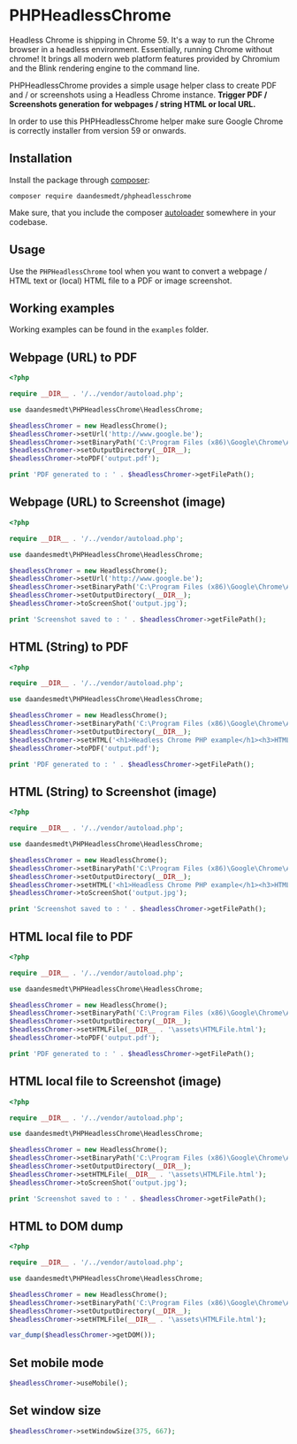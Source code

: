 PHPHeadlessChrome
===============

Headless Chrome is shipping in Chrome 59. It's a way to run the Chrome browser in a headless environment. Essentially, running Chrome without chrome! It brings all modern web platform features provided by Chromium and the Blink rendering engine to the command line.

PHPHeadlessChrome provides a simple usage helper class to create PDF and / or screenshots using a Headless Chrome instance.
**Trigger PDF / Screenshots generation for webpages / string HTML or local URL.**

In order to use this PHPHeadlessChrome helper make sure Google Chrome is correctly installer from version 59 or onwards.


## Installation

Install the package through [composer](http://getcomposer.org):

```
composer require daandesmedt/phpheadlesschrome
```

Make sure, that you include the composer [autoloader](https://getcomposer.org/doc/01-basic-usage.md#autoloading) somewhere in your codebase.


## Usage

Use the `PHPHeadlessChrome` tool when you want to convert a webpage / HTML text or (local) HTML file to a PDF or image screenshot.


## Working examples

Working examples can be found in the `examples` folder.


## Webpage (URL) to PDF

```php
<?php 

require __DIR__ . '/../vendor/autoload.php';

use daandesmedt\PHPHeadlessChrome\HeadlessChrome;

$headlessChromer = new HeadlessChrome();
$headlessChromer->setUrl('http://www.google.be');
$headlessChromer->setBinaryPath('C:\Program Files (x86)\Google\Chrome\Application\chrome');
$headlessChromer->setOutputDirectory(__DIR__);
$headlessChromer->toPDF('output.pdf');

print 'PDF generated to : ' . $headlessChromer->getFilePath();
```


## Webpage (URL) to Screenshot (image)

```php
<?php 

require __DIR__ . '/../vendor/autoload.php';

use daandesmedt\PHPHeadlessChrome\HeadlessChrome;

$headlessChromer = new HeadlessChrome();
$headlessChromer->setUrl('http://www.google.be');
$headlessChromer->setBinaryPath('C:\Program Files (x86)\Google\Chrome\Application\chrome');
$headlessChromer->setOutputDirectory(__DIR__);
$headlessChromer->toScreenShot('output.jpg');

print 'Screenshot saved to : ' . $headlessChromer->getFilePath();
```


## HTML (String) to PDF

```php
<?php 

require __DIR__ . '/../vendor/autoload.php';

use daandesmedt\PHPHeadlessChrome\HeadlessChrome;

$headlessChromer = new HeadlessChrome();
$headlessChromer->setBinaryPath('C:\Program Files (x86)\Google\Chrome\Application\chrome');
$headlessChromer->setOutputDirectory(__DIR__);
$headlessChromer->setHTML('<h1>Headless Chrome PHP example</h1><h3>HTML to PDF</h3>');
$headlessChromer->toPDF('output.pdf');

print 'PDF generated to : ' . $headlessChromer->getFilePath();
```


## HTML (String) to Screenshot (image)

```php
<?php 

require __DIR__ . '/../vendor/autoload.php';

use daandesmedt\PHPHeadlessChrome\HeadlessChrome;

$headlessChromer = new HeadlessChrome();
$headlessChromer->setBinaryPath('C:\Program Files (x86)\Google\Chrome\Application\chrome');
$headlessChromer->setOutputDirectory(__DIR__);
$headlessChromer->setHTML('<h1>Headless Chrome PHP example</h1><h3>HTML to PDF</h3>');
$headlessChromer->toScreenShot('output.jpg');

print 'Screenshot saved to : ' . $headlessChromer->getFilePath();
```



## HTML local file to PDF

```php
<?php 

require __DIR__ . '/../vendor/autoload.php';

use daandesmedt\PHPHeadlessChrome\HeadlessChrome;

$headlessChromer = new HeadlessChrome();
$headlessChromer->setBinaryPath('C:\Program Files (x86)\Google\Chrome\Application\chrome');
$headlessChromer->setOutputDirectory(__DIR__);
$headlessChromer->setHTMLFile(__DIR__ . '\assets\HTMLFile.html');
$headlessChromer->toPDF('output.pdf');

print 'PDF generated to : ' . $headlessChromer->getFilePath();
```


## HTML local file to Screenshot (image)

```php
<?php 

require __DIR__ . '/../vendor/autoload.php';

use daandesmedt\PHPHeadlessChrome\HeadlessChrome;

$headlessChromer = new HeadlessChrome();
$headlessChromer->setBinaryPath('C:\Program Files (x86)\Google\Chrome\Application\chrome');
$headlessChromer->setOutputDirectory(__DIR__);
$headlessChromer->setHTMLFile(__DIR__ . '\assets\HTMLFile.html');
$headlessChromer->toScreenShot('output.jpg');

print 'Screenshot saved to : ' . $headlessChromer->getFilePath();
```


## HTML to DOM dump

```php
<?php 

require __DIR__ . '/../vendor/autoload.php';

use daandesmedt\PHPHeadlessChrome\HeadlessChrome;

$headlessChromer = new HeadlessChrome();
$headlessChromer->setBinaryPath('C:\Program Files (x86)\Google\Chrome\Application\chrome');
$headlessChromer->setOutputDirectory(__DIR__);
$headlessChromer->setHTMLFile(__DIR__ . '\assets\HTMLFile.html');

var_dump($headlessChromer->getDOM());
```


## Set mobile mode

```php
$headlessChromer->useMobile();
```

## Set window size

```php
$headlessChromer->setWindowSize(375, 667);
```